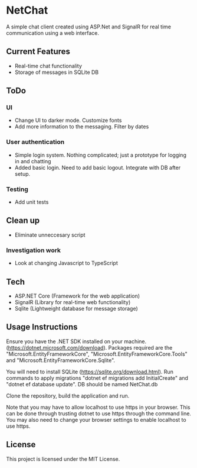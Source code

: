 # NetChat

A simple chat client created using ASP.Net and SignalR for real time communication using a web interface.

## Current Features
- Real-time chat functionality
- Storage of messages in SQLite DB

## ToDo
### UI
- Change UI to darker mode. Customize fonts
- Add more information to the messaging. Filter by dates

### User authentication
- Simple login system. Nothing complicated; just a prototype for logging in and chatting
- Added basic login. Need to add basic logout. Integrate with DB after setup.

### Testing
- Add unit tests

## Clean up
- Eliminate unneccesary script

### Investigation work
- Look at changing Javascript to TypeScript

## Tech
- ASP.NET Core (Framework for the web application)
- SignalR (Library for real-time web functionality)
- Sqlite (Lightweight database for message storage)

## Usage Instructions
Ensure you have the .NET SDK installed on your machine. (https://dotnet.microsoft.com/download).
Packages required are the "Microsoft.EntityFrameworkCore", "Microsoft.EntityFrameworkCore.Tools" and "Microsoft.EntityFrameworkCore.Sqlite".

You will need to install SQLite (https://sqlite.org/download.html). Run commands to apply migrations "dotnet ef migrations add InitialCreate" and
"dotnet ef database update". DB should be named NetChat.db


Clone the repository, build the application and run.

Note that you may have to allow localhost to use https in your browser. This can be done through trusting dotnet to use https through the command line. You may also need to
change your browser settings to enable localhost to use https.

## License
This project is licensed under the MIT License.
